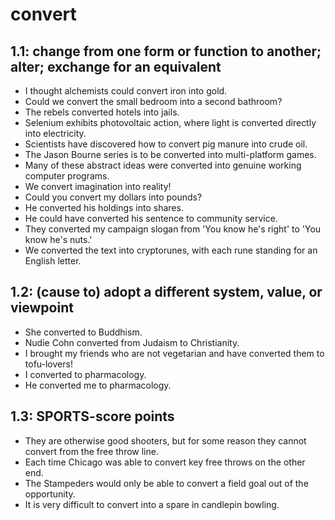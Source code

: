 # convert
## 1.1: change from one form or function to another; alter; exchange for an equivalent

  *  I thought alchemists could convert iron into gold.
  *  Could we convert the small bedroom into a second bathroom?
  *  The rebels converted hotels into jails.
  *  Selenium exhibits photovoltaic action, where light is converted directly into electricity.
  *  Scientists have discovered how to convert pig manure into crude oil.
  *  The Jason Bourne series is to be converted into multi-platform games.
  *  Many of these abstract ideas were converted into genuine working computer programs.
  *  We convert imagination into reality!
  *  Could you convert my dollars into pounds?
  *  He converted his holdings into shares.
  *  He could have converted his sentence to community service.
  *  They converted my campaign slogan from 'You know he's right' to 'You know he's nuts.'
  *  We converted the text into cryptorunes, with each rune standing for an English letter.

## 1.2: (cause to) adopt a different system, value, or viewpoint

  *  She converted to Buddhism.
  *  Nudie Cohn converted from Judaism to Christianity.
  *  I brought my friends who are not vegetarian and have converted them to tofu-lovers!
  *  I converted to pharmacology.
  *  He converted me to pharmacology.

## 1.3: SPORTS-score points

  *  They are otherwise good shooters, but for some reason they cannot convert from the free throw line.
  *  Each time Chicago was able to convert key free throws on the other end.
  *  The Stampeders would only be able to convert a field goal out of the opportunity.
  *  It is very difficult to convert into a spare in candlepin bowling.
